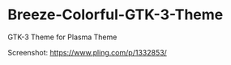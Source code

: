 # Breeze-Colorful-GTK-3-Theme
GTK-3 Theme for Plasma Theme

Screenshot: https://www.pling.com/p/1332853/
